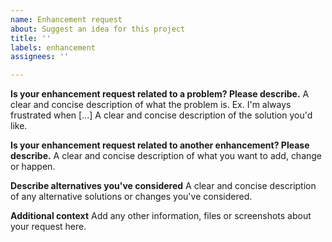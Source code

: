 ```yaml
---
name: Enhancement request
about: Suggest an idea for this project
title: ''
labels: enhancement
assignees: ''

---
```


**Is your enhancement request related to a problem? Please describe.**
A clear and concise description of what the problem is. Ex. I'm always frustrated when [...]
A clear and concise description of the solution you'd like.

**Is your enhancement request related to another enhancement? Please describe.**
A clear and concise description of what you want to add, change or happen.

**Describe alternatives you've considered**
A clear and concise description of any alternative solutions or changes you've considered.

**Additional context**
Add any other information, files or screenshots about your request here.
